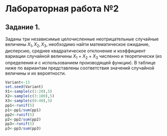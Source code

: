 # Лабораторная работа №2

## Задание 1.
Заданы три независимые целочисленные неотрицательные случайные величины $X_1, X_2, X_3$, необходимо найти математическое ожидание, дисперсию, среднее квадратическое отклонение и коэффициент вариации случайной величины $X_1+X_2+X_3$ численно и теоретически (из определения и с использованием производящей функции).
В таблице ниже по вариантам представлены соответствия значений случайной величины и их вероятности.

```R
Variant<-13
set.seed(Variant)
X1<-sample(c(1:20),5)
X2<-sample(c(3:100),5)
X3<-sample(c(0:40),5)
pp1<-runif(5)
p1<-pp1/sum(pp1)
pp2<-runif(5)
p2<-pp2/sum(pp2)
pp3<-runif(5)
p3<-pp3/sum(pp3)
```
